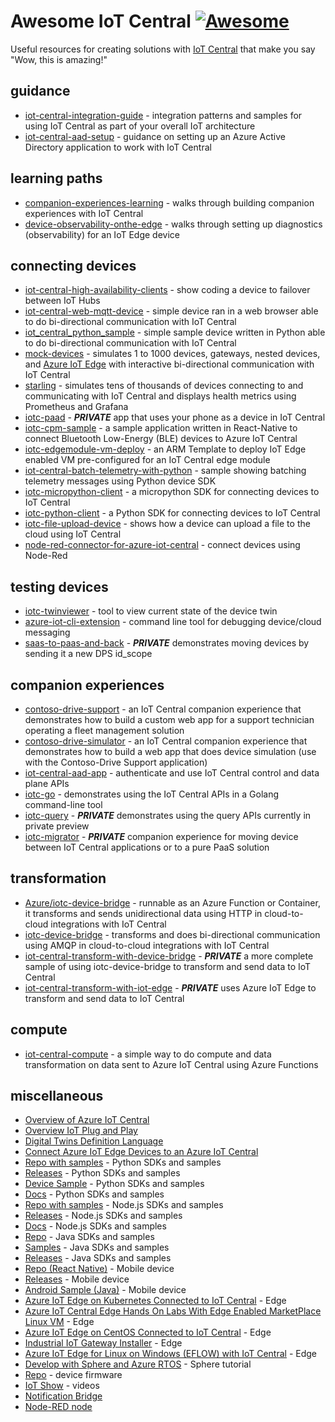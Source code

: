 # Awesome IoT Central [![Awesome](https://cdn.rawgit.com/sindresorhus/awesome/d7305f38d29fed78fa85652e3a63e154dd8e8829/media/badge.svg)](https://github.com/sindresorhus/awesome)
Useful resources for creating solutions with [IoT Central](https://aka.ms/iotcentral) that make you say "Wow, this is amazing!"

## guidance
- [iot-central-integration-guide](https://github.com/iot-for-all/iot-central-integration-guide) - integration patterns and samples for using IoT Central as part of your overall IoT architecture
- [iot-central-aad-setup](https://github.com/iot-for-all/iot-central-aad-setup) - guidance on setting up an Azure Active Directory application to work with IoT Central 

## learning paths
- [companion-experiences-learning](https://github.com/iot-for-all/companion-experiences-learning) - walks through building companion experiences with IoT Central 
- [device-observability-onthe-edge](https://github.com/iot-for-all/Device-Observability-onthe-Edge) - walks through setting up diagnostics (observability) for an IoT Edge device 

## connecting devices
- [iot-central-high-availability-clients](https://github.com/iot-for-all/iot-central-high-availability-clients) - show coding a device to failover between IoT Hubs
- [iot-central-web-mqtt-device](https://github.com/iot-for-all/iot-central-web-mqtt-device) - simple device ran in a web browser able to do bi-directional communication with IoT Central
- [iot_central_python_sample](https://github.com/iot-for-all/Iot_Central_Python_Sample) - simple sample device written in Python able to do bi-directional communication with IoT Central
- [mock-devices](https://github.com/codetunez/mock-devices) - simulates 1 to 1000 devices, gateways, nested devices, and [Azure IoT Edge](https://github.com/Azure/iotedge) with interactive bi-directional communication with IoT Central 
- [starling](https://github.com/iot-for-all/starling) - simulates tens of thousands of devices connecting to and communicating with IoT Central and displays health metrics using Prometheus and Grafana
- [iotc-paad](https://github.com/iot-for-all/iotc-paad) - ***PRIVATE*** app that uses your phone as a device in IoT Central
- [iotc-cpm-sample](https://github.com/iot-for-all/iotc-cpm-sample) - a sample application written in React-Native to connect Bluetooth Low-Energy (BLE) devices to Azure IoT Central
- [iotc-edgemodule-vm-deploy](https://github.com/iot-for-all/iotc-edgemodule-vm-deploy) - an ARM Template to deploy IoT Edge enabled VM pre-configured for an IoT Central edge module
- [iot-central-batch-telemetry-with-python](https://github.com/iot-for-all/iot-central-batch-telemetry-with-python) - sample showing batching telemetry messages using Python device SDK
- [iotc-micropython-client](https://github.com/iot-for-all/iotc-micropython-client) - a micropython SDK for connecting devices to IoT Central
- [iotc-python-client](https://github.com/iot-for-all/iotc-python-client) - a Python SDK for connecting devices to IoT Central
- [iotc-file-upload-device](https://github.com/iot-for-all/iotc-file-upload-device) - shows how a device can upload a file to the cloud using IoT Central
- [node-red-connector-for-azure-iot-central](https://techcommunity.microsoft.com/t5/azure-iot/node-red-connector-for-azure-iot-central/m-p/1605502) - connect devices using Node-Red

## testing devices
- [iotc-twinviewer](https://github.com/iot-for-all/iotc-twinviewer) - tool to view current state of the device twin
- [azure-iot-cli-extension](https://github.com/Azure/azure-iot-cli-extension#microsoft-azure-iot-extension-for-azure-cli) - command line tool for debugging device/cloud messaging
- [saas-to-paas-and-back](https://github.com/iot-for-all/Saas-to-Paas-and-back) - ***PRIVATE*** demonstrates moving devices by sending it a new DPS id_scope

## companion experiences
- [contoso-drive-support](https://github.com/iot-for-all/contoso-drive-support) - an IoT Central companion experience that demonstrates how to build a custom web app for a support technician operating a fleet management solution
- [contoso-drive-simulator](https://github.com/iot-for-all/contoso-drive-simulator) - an IoT Central companion experience that demonstrates how to build a web app that does device simulation (use with the Contoso-Drive Support application)
- [iot-central-aad-app](https://github.com/iot-for-all/iot-central-aad-app) - authenticate and use IoT Central control and data plane APIs
- [iotc-go](https://github.com/iot-for-all/iotc-go) - demonstrates using the IoT Central APIs in a Golang command-line tool
- [iotc-query](https://github.com/iot-for-all/iotc-query) - ***PRIVATE*** demonstrates using the query APIs currently in private preview
- [iotc-migrator](https://github.com/iot-for-all/iotc-migrator) - ***PRIVATE*** companion experience for moving device between IoT Central applications or to a pure PaaS solution

## transformation
- [Azure/iotc-device-bridge](https://github.com/Azure/iotc-device-bridge) - runnable as an Azure Function or Container, it transforms and sends unidirectional data using HTTP in cloud-to-cloud integrations with IoT Central
- [iotc-device-bridge](https://github.com/iot-for-all/iotc-device-bridge) - transforms and does bi-directional communication using AMQP in cloud-to-cloud integrations with IoT Central
- [iot-central-transform-with-device-bridge](https://github.com/iot-for-all/iot-central-transform-with-device-bridge) - ***PRIVATE*** a more complete sample of using iotc-device-bridge to transform and send data to IoT Central
- [iot-central-transform-with-iot-edge](https://github.com/iot-for-all/iot-central-transform-with-iot-edge) - ***PRIVATE*** uses Azure IoT Edge to transform and send data to IoT Central

## compute
- [iot-central-compute](https://github.com/iot-for-all/iot-central-compute) - a simple way to do compute and data transformation on data sent to Azure IoT Central using Azure Functions


## miscellaneous
- [Overview of Azure IoT Central](https://docs.microsoft.com/en-us/azure/iot-central/core/overview-iot-central)
- [Overview IoT Plug and Play](https://docs.microsoft.com/en-us/azure/iot-pnp/overview-iot-plug-and-play)
- [Digital Twins Definition Language](https://github.com/Azure/opendigitaltwins-dtdl)
- [Connect Azure IoT Edge Devices to an Azure IoT Central](https://docs.microsoft.com/en-us/azure/iot-central/core/concepts-iot-edge)
- [Repo with samples](https://github.com/iot-for-all/iotc-python-client) - Python SDKs and samples
- [Releases](https://pypi.org/project/iotc/) - Python SDKs and samples
- [Device Sample](https://github.com/iot-for-all/Iot_Central_Python_Sample) - Python SDKs and samples
- [Docs](https://docs.microsoft.com/en-us/azure/iot-central/core/tutorial-connect-device-python) - Python SDKs and samples
- [Repo with samples](https://github.com/lucadruda/iotc-nodejs-device-client) - Node.js SDKs and samples
- [Releases](https://www.npmjs.com/package/azure-iotcentral-device-client) - Node.js SDKs and samples
- [Docs](https://docs.microsoft.com/en-us/azure/iot-central/core/tutorial-connect-device-nodejs) - Node.js SDKs and samples
- [Repo](https://github.com/lucadruda/iotc-java-device-client) - Java SDKs and samples
- [Samples](https://github.com/lucadruda/iotc-samples/tree/master/java) - Java SDKs and samples
- [Releases](https://search.maven.org/artifact/com.github.lucadruda/iotc-java-device-client) - Java SDKs and samples
- [Repo (React Native)](https://github.com/lucadruda/iotc-react-native-device-client) - Mobile device
- [Releases](https://www.npmjs.com/package/react-native-azure-iotcentral-client) - Mobile device
- [Android Sample (Java)](https://github.com/Azure/iotc-android-sample) - Mobile device
- [Azure IoT Edge on Kubernetes Connected to IoT Central](https://microsoft.github.io/iotedge-k8s-doc/examples/iotcentraltutorial.html) - Edge
- [Azure IoT Central Edge Hands On Labs With Edge Enabled MarketPlace Linux VM](https://github.com/rangv/azureiotcentraledgelinux) - Edge
- [Azure IoT Edge on CentOS Connected to IoT Central](https://rangv.github.io/azureiotedgewithcentralcentos/) - Edge
- [Industrial IoT Gateway Installer](https://github.com/Azure/Industrial-IoT-Gateway-Installer) - Edge
- [Azure IoT Edge for Linux on Windows (EFLOW) with IoT Central](https://github.com/rangv/AzureIoTCentralEFlow) - Edge
- [Develop with Sphere and Azure RTOS](https://docs.microsoft.com/en-us/learn/modules/develop-secure-iot-solutions-azure-sphere-iot-central/) - Sphere tutorial
- [Repo](https://github.com/Azure/iot-central-firmware) - device firmware
- [IoT Show](https://aka.ms/iotshow) - videos
- [Notification Bridge](https://github.com/lucadruda/iotc-notification-bridge)
- [Node-RED node](https://flows.nodered.org/node/node-red-contrib-azure-iot-device)
